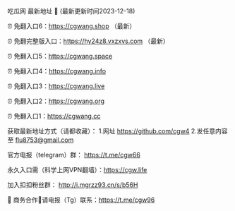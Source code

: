 吃瓜网 最新地址 👋 (最新更新时间2023-12-18)

⏰ 免翻入口6：https://cgwang.shop  （最新）

⏰ 免翻完整版入口：https://hy24z8.vxzxvs.com （最新）

⏰ 免翻入口5：https://cgwang.space

⏰ 免翻入口4：https://cgwang.info

⏰ 免翻入口3：https://cgwang.live

⏰ 免翻入口2：https://cgwang.org

⏰ 免翻入口1：https://cgwang.cc

获取最新地址方式（请都收藏）： 
1.网址    https://github.com/cgw4
2.发任意内容至  flu8753@gmail.com

官方电报（telegram）群： https://t.me/cgw66

永久入口需（科学上网VPN翻墙）：https://cgw.life

加入扣扣粉丝群： http://i.mgrzz93.cn/s/b56H

🤝 商务合作🤝请电报（Tg）联系：https://t.me/cgw96


